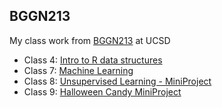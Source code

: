 ## BGGN213 
My class work from [BGGN213](https://bioboot.github.io/bggn213_F23/) at UCSD  

- Class 4: [Intro to R data structures](https://github.com/jobau611/bggn213_github/blob/main/class4/JBautista_class4.pdf)
- Class 7: [Machine Learning](https://github.com/jobau611/bggn213_github/blob/main/class07/class07_render.qmd)
- Class 8: [Unsupervised Learning - MiniProject](https://github.com/jobau611/bggn213_github/blob/main/class08/JBautista_class08.qmd)
- Class 9: [Halloween Candy MiniProject](https://github.com/jobau611/bggn213_github/blob/main/class09/JBautista_Halloween_mini_project.pdf)

  
